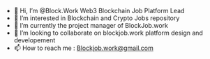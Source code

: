 - 👋 Hi, I’m @Block.Work Web3 Blockchain Job Platform Lead
- 👀 I’m interested in Blockchain and Crypto Jobs repository 
- 🌱 I’m currently the project manager of BlockJob.work
- 💞️ I’m looking to collaborate on blockjob.work platform design and developement
- 📫 How to reach me :  Blockjob.work@gmail.com

<!---
Blickjob.work/Blockjob is a ✨ special ✨ repository because its `README.md` (this file) appears on your GitHub profile.
You can click the Preview link to take a look at your changes.
--->
